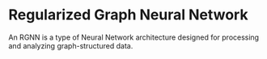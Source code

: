# Regularized Graph Neural Network
An RGNN is a type of Neural Network architecture designed for processing and analyzing graph-structured data.

